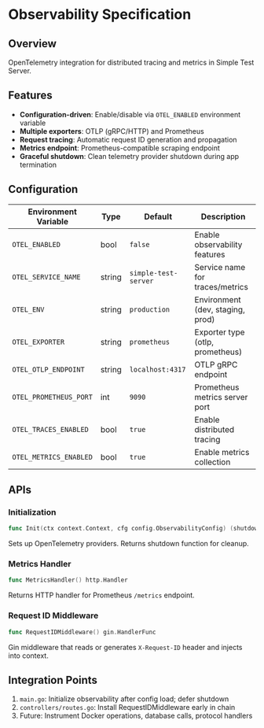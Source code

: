 # Observability Specification

## Overview
OpenTelemetry integration for distributed tracing and metrics in Simple Test Server.

## Features
- **Configuration-driven**: Enable/disable via `OTEL_ENABLED` environment variable
- **Multiple exporters**: OTLP (gRPC/HTTP) and Prometheus
- **Request tracing**: Automatic request ID generation and propagation
- **Metrics endpoint**: Prometheus-compatible scraping endpoint
- **Graceful shutdown**: Clean telemetry provider shutdown during app termination

## Configuration

| Environment Variable      | Type    | Default          | Description                          |
|---------------------------|---------|------------------|--------------------------------------|
| `OTEL_ENABLED`            | bool    | `false`          | Enable observability features        |
| `OTEL_SERVICE_NAME`       | string  | `simple-test-server` | Service name for traces/metrics |
| `OTEL_ENV`                | string  | `production`     | Environment (dev, staging, prod)     |
| `OTEL_EXPORTER`           | string  | `prometheus`     | Exporter type (otlp, prometheus)     |
| `OTEL_OTLP_ENDPOINT`      | string  | `localhost:4317` | OTLP gRPC endpoint                   |
| `OTEL_PROMETHEUS_PORT`    | int     | `9090`           | Prometheus metrics server port       |
| `OTEL_TRACES_ENABLED`     | bool    | `true`           | Enable distributed tracing           |
| `OTEL_METRICS_ENABLED`    | bool    | `true`           | Enable metrics collection            |

## APIs

### Initialization
```go
func Init(ctx context.Context, cfg config.ObservabilityConfig) (shutdown func(context.Context) error, err error)
```
Sets up OpenTelemetry providers. Returns shutdown function for cleanup.

### Metrics Handler
```go
func MetricsHandler() http.Handler
```
Returns HTTP handler for Prometheus `/metrics` endpoint.

### Request ID Middleware
```go
func RequestIDMiddleware() gin.HandlerFunc
```
Gin middleware that reads or generates `X-Request-ID` header and injects into context.

## Integration Points
1. `main.go`: Initialize observability after config load; defer shutdown
2. `controllers/routes.go`: Install RequestIDMiddleware early in chain
3. Future: Instrument Docker operations, database calls, protocol handlers
